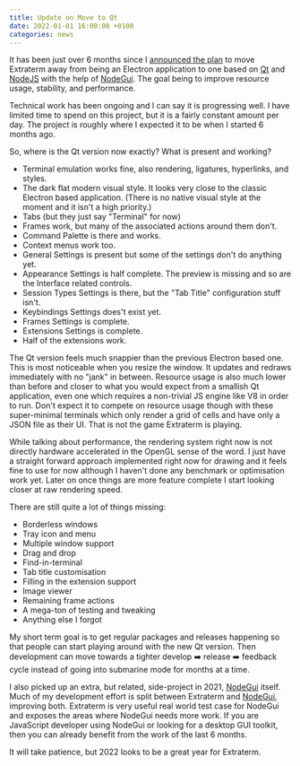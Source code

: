 ```yaml
---
title: Update on Move to Qt
date: 2022-01-01 16:00:00 +0100
categories: news
---
```


It has been just over 6 months since I [announced the plan](http://extraterm.org/news/2021/06/26/new-qt-direction-same-destination.html) to move Extraterm away from being an Electron application to one based on [Qt](https://www.qt.io/) and [NodeJS](https://nodejs.org/en/) with the help of [NodeGui](https://github.com/nodegui/nodegui). The goal being to improve resource usage, stability, and performance.

Technical work has been ongoing and I can say it is progressing well. I have limited time to spend on this project, but it is a fairly constant amount per day. The project is roughly where I expected it to be when I started 6 months ago.

So, where is the Qt version now exactly? What is present and working?

* Terminal emulation works fine, also rendering, ligatures, hyperlinks, and styles.
* The dark flat modern visual style. It looks very close to the classic Electron based application. (There is no native visual style at the moment and it isn't a high priority.)
* Tabs (but they just say "Terminal" for now)
* Frames work, but many of the associated actions around them don't.
* Command Palette is there and works.
* Context menus work too.
* General Settings is present but some of the settings don't do anything yet.
* Appearance Settings is half complete. The preview is missing and so are the Interface related controls.
* Session Types Settings is there, but the "Tab Title" configuration stuff isn't.
* Keybindings Settings does't exist yet.
* Frames Settings is complete.
* Extensions Settings is complete.
* Half of the extensions work.

The Qt version feels much snappier than the previous Electron based one. This is most noticeable when you resize the window. It updates and redraws immediately with no "jank" in between. Resource usage is also much lower than before and closer to what you would expect from a smallish Qt application, even one which requires a non-trivial JS engine like V8 in order to run. Don't expect it to compete on resource usage though with these super-minimal terminals which only render a grid of cells and have only a JSON file as their UI. That is not the game Extraterm is playing.

While talking about performance, the rendering system right now is not directly hardware accelerated in the OpenGL sense of the word. I just have a straight forward approach implemented right now for drawing and it feels fine to use for now although I haven't done any benchmark or optimisation work yet. Later on once things are more feature complete I start looking closer at raw rendering speed.

There are still quite a lot of things missing:

* Borderless windows
* Tray icon and menu
* Multiple window support
* Drag and drop
* Find-in-terminal
* Tab title customisation
* Filling in the extension support
* Image viewer
* Remaining frame actions
* A mega-ton of testing and tweaking
* Anything else I forgot

My short term goal is to get regular packages and releases happening so that people can start playing around with the new Qt version. Then development can move towards a tighter develop ➡️ release ➡️ feedback cycle instead of going into submarine mode for months at a time.

I also picked up an extra, but related, side-project in 2021, [NodeGui](https://github.com/nodegui/nodegui) itself. Much of my development effort is split between Extraterm and [NodeGui](https://github.com/nodegui/nodegui), improving both. Extraterm is very useful real world test case for NodeGui and exposes the areas where NodeGui needs more work. If you are JavaScript developer using NodeGui or looking for a desktop GUI toolkit, then you can already benefit from the work of the last 6 months.

It will take patience, but 2022 looks to be a great year for Extraterm.
